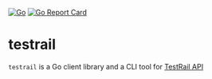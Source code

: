 [![Go](https://github.com/qba73/testrail/actions/workflows/go.yml/badge.svg?branch=main)](https://github.com/qba73/testrail/actions/workflows/go.yml)
[![Go Report Card](https://goreportcard.com/badge/github.com/qba73/testrail)](https://goreportcard.com/report/github.com/qba73/testrail)

# testrail
```testrail``` is a Go client library and a CLI tool for [TestRail API](https://www.gurock.com/testrail/docs/api/)
